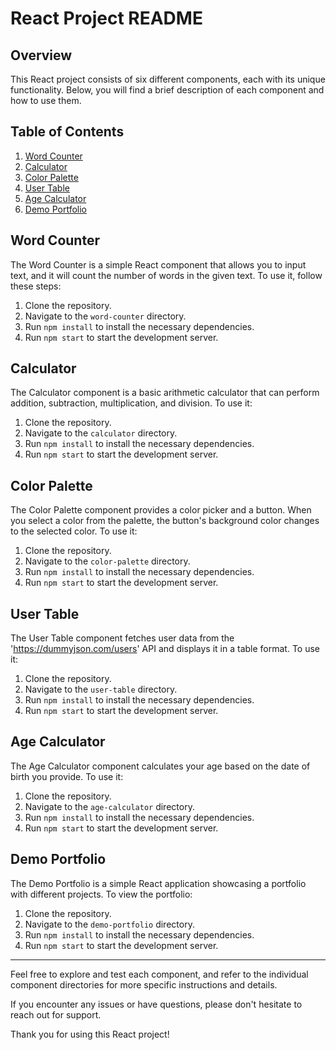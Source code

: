 # React Project README

## Overview

This React project consists of six different components, each with its unique functionality. Below, you will find a brief description of each component and how to use them.

## Table of Contents
1. [Word Counter](#word-counter)
2. [Calculator](#calculator)
3. [Color Palette](#color-palette)
4. [User Table](#user-table)
5. [Age Calculator](#age-calculator)
6. [Demo Portfolio](#demo-portfolio)

## Word Counter

The Word Counter is a simple React component that allows you to input text, and it will count the number of words in the given text. To use it, follow these steps:

1. Clone the repository.
2. Navigate to the `word-counter` directory.
3. Run `npm install` to install the necessary dependencies.
4. Run `npm start` to start the development server.

## Calculator

The Calculator component is a basic arithmetic calculator that can perform addition, subtraction, multiplication, and division. To use it:

1. Clone the repository.
2. Navigate to the `calculator` directory.
3. Run `npm install` to install the necessary dependencies.
4. Run `npm start` to start the development server.

## Color Palette

The Color Palette component provides a color picker and a button. When you select a color from the palette, the button's background color changes to the selected color. To use it:

1. Clone the repository.
2. Navigate to the `color-palette` directory.
3. Run `npm install` to install the necessary dependencies.
4. Run `npm start` to start the development server.

## User Table

The User Table component fetches user data from the 'https://dummyjson.com/users' API and displays it in a table format. To use it:

1. Clone the repository.
2. Navigate to the `user-table` directory.
3. Run `npm install` to install the necessary dependencies.
4. Run `npm start` to start the development server.

## Age Calculator

The Age Calculator component calculates your age based on the date of birth you provide. To use it:

1. Clone the repository.
2. Navigate to the `age-calculator` directory.
3. Run `npm install` to install the necessary dependencies.
4. Run `npm start` to start the development server.

## Demo Portfolio

The Demo Portfolio is a simple React application showcasing a portfolio with different projects. To view the portfolio:

1. Clone the repository.
2. Navigate to the `demo-portfolio` directory.
3. Run `npm install` to install the necessary dependencies.
4. Run `npm start` to start the development server.

---

Feel free to explore and test each component, and refer to the individual component directories for more specific instructions and details.

If you encounter any issues or have questions, please don't hesitate to reach out for support.

Thank you for using this React project!

